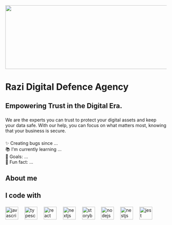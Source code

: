 <div align="center">
  <img height="200" width= "700" src="https://scontent.flhe7-2.fna.fbcdn.net/v/t39.30808-6/373743433_122096228582034162_6231445804902629050_n.png?_nc_cat=103&ccb=1-7&_nc_sid=5f2048&_nc_ohc=_D7k9eCMCswAX-ggF6D&_nc_ht=scontent.flhe7-2.fna&oh=00_AfBMj3qEDABtYx4q6I-2ol6c6TyHwTrHNJUMh7A6VSiHpg&oe=6539F807"  />
</div>

###

<h1 align="left">Razi Digital Defence Agency</h1>

###

<h2 align="left">Empowering Trust in the Digital Era.</h2>

###

<p align="left">We are the experts you can trust to protect your digital assets and keep your data safe. With our help, you can focus on what matters most, knowing that your business is secure.</p>

###

<p align="left">✨ Creating bugs since ...<br>📚 I'm currently learning ...<br>🎯 Goals: ...<br>🎲 Fun fact: ...</p>

###

<h2 align="left">About me</h2>

###

<h2 align="left">I code with</h2>

###

<div align="left">
  <img src="https://cdn.jsdelivr.net/gh/devicons/devicon/icons/javascript/javascript-original.svg" height="40" alt="javascript logo"  />
  <img width="12" />
  <img src="https://cdn.jsdelivr.net/gh/devicons/devicon/icons/typescript/typescript-original.svg" height="40" alt="typescript logo"  />
  <img width="12" />
  <img src="https://cdn.jsdelivr.net/gh/devicons/devicon/icons/react/react-original.svg" height="40" alt="react logo"  />
  <img width="12" />
  <img src="https://cdn.jsdelivr.net/gh/devicons/devicon/icons/nextjs/nextjs-original.svg" height="40" alt="nextjs logo"  />
  <img width="12" />
  <img src="https://cdn.jsdelivr.net/gh/devicons/devicon/icons/storybook/storybook-original.svg" height="40" alt="storybook logo"  />
  <img width="12" />
  <img src="https://cdn.jsdelivr.net/gh/devicons/devicon/icons/nodejs/nodejs-original.svg" height="40" alt="nodejs logo"  />
  <img width="12" />
  <img src="https://cdn.jsdelivr.net/gh/devicons/devicon/icons/nestjs/nestjs-plain.svg" height="40" alt="nestjs logo"  />
  <img width="12" />
  <img src="https://cdn.jsdelivr.net/gh/devicons/devicon/icons/jest/jest-plain.svg" height="40" alt="jest logo"  />
</div>

###
